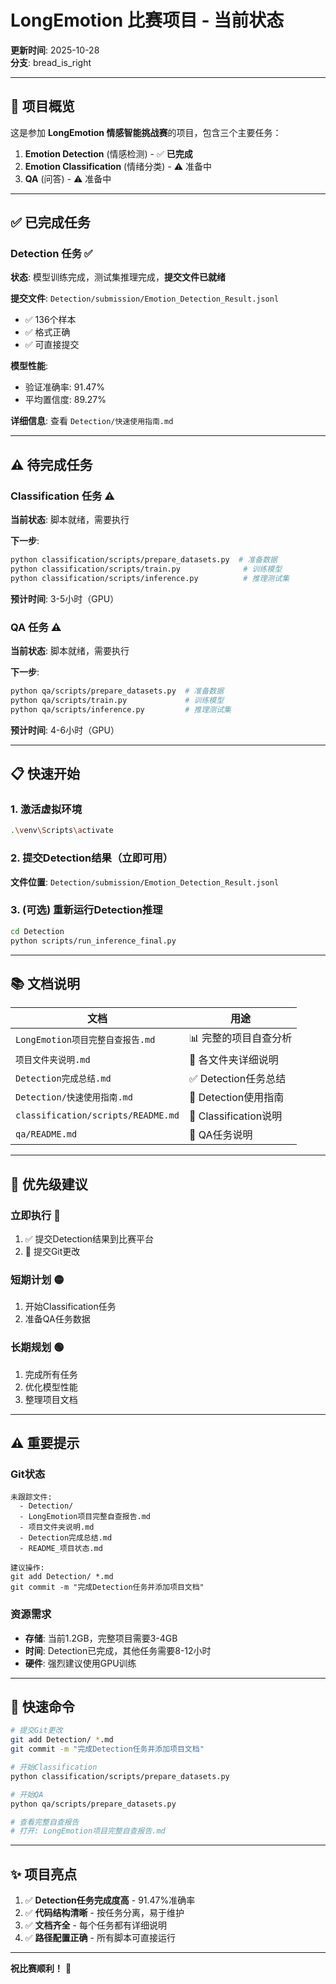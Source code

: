 # LongEmotion 比赛项目 - 当前状态

**更新时间**: 2025-10-28  
**分支**: bread_is_right  

---

## 🎯 项目概览

这是参加 **LongEmotion 情感智能挑战赛**的项目，包含三个主要任务：

1. **Emotion Detection** (情感检测) - ✅ **已完成**
2. **Emotion Classification** (情绪分类) - ⚠️ 准备中
3. **QA** (问答) - ⚠️ 准备中

---

## ✅ 已完成任务

### Detection 任务 ✅

**状态**: 模型训练完成，测试集推理完成，**提交文件已就绪**

**提交文件**: `Detection/submission/Emotion_Detection_Result.jsonl`
- ✅ 136个样本
- ✅ 格式正确
- ✅ 可直接提交

**模型性能**:
- 验证准确率: 91.47%
- 平均置信度: 89.27%

**详细信息**: 查看 `Detection/快速使用指南.md`

---

## ⚠️ 待完成任务

### Classification 任务 ⚠️

**当前状态**: 脚本就绪，需要执行

**下一步**:
```bash
python classification/scripts/prepare_datasets.py  # 准备数据
python classification/scripts/train.py              # 训练模型
python classification/scripts/inference.py          # 推理测试集
```

**预计时间**: 3-5小时（GPU）

### QA 任务 ⚠️

**当前状态**: 脚本就绪，需要执行

**下一步**:
```bash
python qa/scripts/prepare_datasets.py  # 准备数据
python qa/scripts/train.py             # 训练模型
python qa/scripts/inference.py         # 推理测试集
```

**预计时间**: 4-6小时（GPU）

---

## 📋 快速开始

### 1. 激活虚拟环境
```bash
.\venv\Scripts\activate
```

### 2. 提交Detection结果（立即可用）
**文件位置**: `Detection/submission/Emotion_Detection_Result.jsonl`

### 3. (可选) 重新运行Detection推理
```bash
cd Detection
python scripts/run_inference_final.py
```

---

## 📚 文档说明

| 文档 | 用途 |
|------|------|
| `LongEmotion项目完整自查报告.md` | 📊 完整的项目自查分析 |
| `项目文件夹说明.md` | 📁 各文件夹详细说明 |
| `Detection完成总结.md` | ✅ Detection任务总结 |
| `Detection/快速使用指南.md` | 🚀 Detection使用指南 |
| `classification/scripts/README.md` | 📖 Classification说明 |
| `qa/README.md` | 📖 QA任务说明 |

---

## 🎯 优先级建议

### 立即执行 🔴
1. ✅ 提交Detection结果到比赛平台
2. 🔄 提交Git更改

### 短期计划 🟡
1. 开始Classification任务
2. 准备QA任务数据

### 长期规划 🟢
1. 完成所有任务
2. 优化模型性能
3. 整理项目文档

---

## ⚠️ 重要提示

### Git状态
```
未跟踪文件:
  - Detection/
  - LongEmotion项目完整自查报告.md
  - 项目文件夹说明.md
  - Detection完成总结.md
  - README_项目状态.md

建议操作:
git add Detection/ *.md
git commit -m "完成Detection任务并添加项目文档"
```

### 资源需求
- **存储**: 当前1.2GB，完整项目需要3-4GB
- **时间**: Detection已完成，其他任务需要8-12小时
- **硬件**: 强烈建议使用GPU训练

---

## 🚀 快速命令

```bash
# 提交Git更改
git add Detection/ *.md
git commit -m "完成Detection任务并添加项目文档"

# 开始Classification
python classification/scripts/prepare_datasets.py

# 开始QA
python qa/scripts/prepare_datasets.py

# 查看完整自查报告
# 打开: LongEmotion项目完整自查报告.md
```

---

## ✨ 项目亮点

1. ✅ **Detection任务完成度高** - 91.47%准确率
2. ✅ **代码结构清晰** - 按任务分离，易于维护
3. ✅ **文档齐全** - 每个任务都有详细说明
4. ✅ **路径配置正确** - 所有脚本可直接运行

---

**祝比赛顺利！** 🎉


